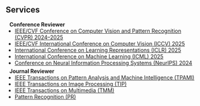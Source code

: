 ## Services

<h4 style="margin:0 10px 0;">Conference Reviewer</h4>

<ul style="margin:0 0 5px;">
  <li><a href="https://cvpr2024.thecvf.com/">IEEE/CVF Conference on Computer Vision and Pattern Recognition (CVPR) 2024–2025</a></li>
  <li><a href="https://iccv2025.thecvf.com/">IEEE/CVF International Conference on Computer Vision (ICCV) 2025</a></li>
  <li><a href="https://iclr.cc/">International Conference on Learning Representations (ICLR) 2025</a></li>
  <li><a href="https://icml.cc/">International Conference on Machine Learning (ICML) 2025</a></li>
  <li><a href="https://nips.cc/">Conference on Neural Information Processing Systems (NeurIPS) 2024</a></li>
</ul>

<h4 style="margin:0 10px 0;">Journal Reviewer</h4>

<ul style="margin:0 0 20px;">
  <li><a href="https://www.computer.org/csdl/journal/tp">IEEE Transactions on Pattern Analysis and Machine Intelligence (TPAMI)</a></li>
  <li><a href="https://ieeexplore.ieee.org/xpl/RecentIssue.jsp?punumber=83">IEEE Transactions on Image Processing (TIP)</a></li>
  <li><a href="https://ieeexplore.ieee.org/xpl/RecentIssue.jsp?punumber=4563993">IEEE Transactions on Multimedia (TMM)</a></li>
  <li><a href="https://www.journals.elsevier.com/pattern-recognition">Pattern Recognition (PR)</a></li>
</ul>
